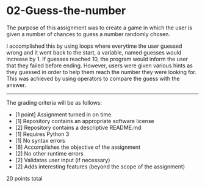 # 02-Guess-the-number

The purpose of this assignment was to create a game in which the user is given a number of chances to guess a number randomly chosen.

I accomplished this by using loops where everytime the user guessed wrong and it went back to the start, a variable, named guesses would increase by 1. If guesses reached 10, the program would inform the user that they failed before ending. However, users were given various hints as they guessed in order to help them reach the number they were looking for. This was achieved by using operators to compare the guess with the answer.

---

The grading criteria will be as follows:

* [1 point] Assignment turned in on time
* [1] Repository contains an appropriate software license
* [2] Repository contains a descriptive README.md
* [1] Requires Python 3
* [1] No syntax errors
* [8] Accomplishes the objective of the assignment
* [2] No other runtime errors
* [2] Validates user input (if necessary)
* [2] Adds interesting features (beyond the scope of the assignment)

20 points total